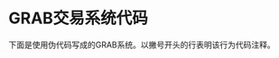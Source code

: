 # GRAB交易系统代码

下面是使用伪代码写成的GRAB系统。以撇号开头的行表明该行为代码注释。

[](http://popImage?src='../Images/597-1.jpg')

[](http://popImage?src='../Images/598-1.jpg')